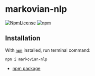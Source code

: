 # markovian-nlp
[![NpmLicense](https://img.shields.io/npm/l/markovian-nlp.svg)](LICENSE)
[![npm](https://img.shields.io/npm/v/markovian-nlp.svg)](https://www.npmjs.com/package/markovian-nlp)

## Installation
With [`npm`](https://www.npmjs.com/get-npm) installed, run terminal command:
```shell
npm i markovian-nlp
```
* [npm package](https://www.npmjs.com/package/markovian-nlp)
